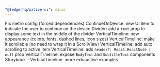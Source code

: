 ```yaml
---
"@ledgerhq/native-ui": minor
---
```


Fix metro config (forced dependencies)
ContinueOnDevice: new UI item to indicate the user to continue on the device
Divider: add a `text` prop to display some text in the middle of the divider
VerticalTimeline: new appearance (colors, fonts, dashed lines, icon sizes)
VerticalTimeline: make it scrollable (no need to wrap it in a ScrollView)
VerticalTimeline: add auto scrolling to active item
VerticalTimeline: add `header?: React.ReactNode | null` prop
VerticalTimeline: expose `BodyText` and `SubtitleText` components
Storybook - VerticalTimeline: more exhaustive examples
